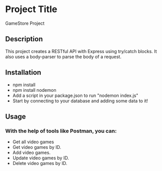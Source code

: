 # Project Title 
GameStore Project

## Description
This project creates a RESTful API with Express using try/catch blocks. It also uses a body-parser to parse the body of a request.

## Installation
- npm install
- npm install nodemon
- Add a script in your package.json to run "nodemon index.js"
- Start by connecting to your database and adding some data to it!

## Usage
### With the help of tools like Postman, you can: 
- Get all video games
- Get video games by ID.
- Add video games.
- Update video games by ID.
- Delete video games by ID.
